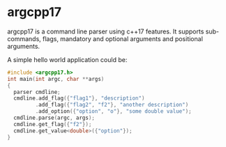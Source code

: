 # argcpp17
argcpp17 is a command line parser using c++17 features. It supports sub-commands, flags, mandatory and optional arguments and positional arguments.

A simple hello world application could be:
```cpp
#include <argcpp17.h>
int main(int argc, char **args)
{
  parser cmdline;
  cmdline.add_flag({"flag1"}, "description")
         .add_flag({"flag2", "f2"}, "another description")
         .add_option({"option", "o"}, "some double value");
  cmdline.parse(argc, args);
  cmdline.get_flag({"f2"});
  cmdline.get_value<double>({"option"});
}
```
